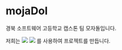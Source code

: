 # mojaDol
<p>경북 소프트웨어 고등학교 캡스톤 팀 모자돌입니다.</p>
<p>저희는 
  <a href="#"><img src="https://img.shields.io/badge/Laravel-FF2D20?style=flat-square&logo=laravel&logoColor=white"/></a>
  <a href="#"><img src="https://img.shields.io/badge/HTML5-E34F26?style=flat-square&logo=html5&logoColor=white"/></a>
를 사용하여 프로젝트를 만듭니다.</
